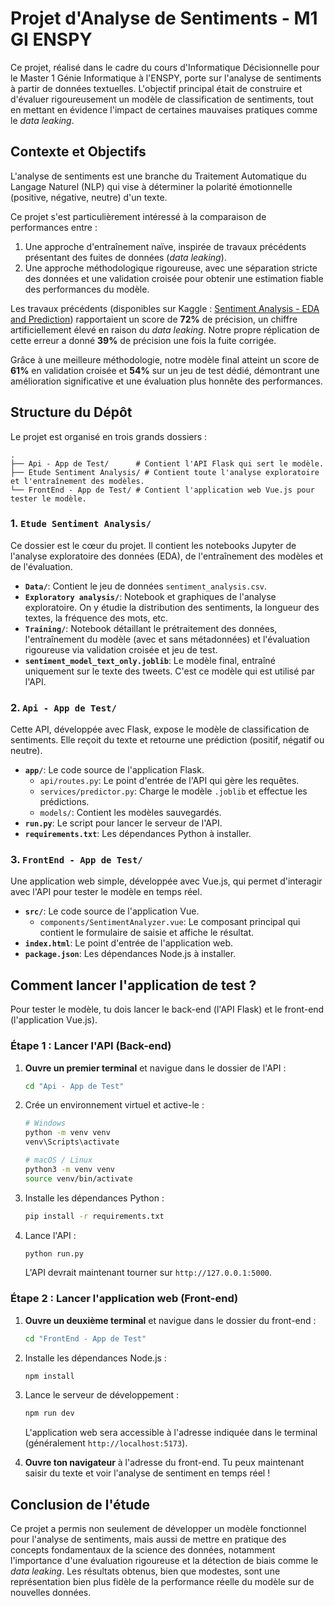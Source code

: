 # Projet d'Analyse de Sentiments - M1 GI ENSPY

Ce projet, réalisé dans le cadre du cours d'Informatique Décisionnelle pour le Master 1 Génie Informatique à l'ENSPY, porte sur l'analyse de sentiments à partir de données textuelles. L'objectif principal était de construire et d'évaluer rigoureusement un modèle de classification de sentiments, tout en mettant en évidence l'impact de certaines mauvaises pratiques comme le *data leaking*.

## Contexte et Objectifs

L'analyse de sentiments est une branche du Traitement Automatique du Langage Naturel (NLP) qui vise à déterminer la polarité émotionnelle (positive, négative, neutre) d'un texte.

Ce projet s'est particulièrement intéressé à la comparaison de performances entre :
1.  Une approche d'entraînement naïve, inspirée de travaux précédents présentant des fuites de données (*data leaking*).
2.  Une approche méthodologique rigoureuse, avec une séparation stricte des données et une validation croisée pour obtenir une estimation fiable des performances du modèle.

Les travaux précédents (disponibles sur Kaggle : [Sentiment Analysis - EDA and Prediction](https://www.kaggle.com/code/alokkumar2507/sentiment-analysis-eda-and-prediction)) rapportaient un score de **72%** de précision, un chiffre artificiellement élevé en raison du *data leaking*. Notre propre réplication de cette erreur a donné **39%** de précision une fois la fuite corrigée.

Grâce à une meilleure méthodologie, notre modèle final atteint un score de **61%** en validation croisée et **54%** sur un jeu de test dédié, démontrant une amélioration significative et une évaluation plus honnête des performances.

## Structure du Dépôt

Le projet est organisé en trois grands dossiers :

```
.
├── Api - App de Test/      # Contient l'API Flask qui sert le modèle.
├── Etude Sentiment Analysis/ # Contient toute l'analyse exploratoire et l'entraînement des modèles.
└── FrontEnd - App de Test/ # Contient l'application web Vue.js pour tester le modèle.
```

### 1. `Etude Sentiment Analysis/`

Ce dossier est le cœur du projet. Il contient les notebooks Jupyter de l'analyse exploratoire des données (EDA), de l'entraînement des modèles et de l'évaluation.

*   **`Data/`**: Contient le jeu de données `sentiment_analysis.csv`.
*   **`Exploratory analysis/`**: Notebook et graphiques de l'analyse exploratoire. On y étudie la distribution des sentiments, la longueur des textes, la fréquence des mots, etc.
*   **`Training/`**: Notebook détaillant le prétraitement des données, l'entraînement du modèle (avec et sans métadonnées) et l'évaluation rigoureuse via validation croisée et jeu de test.
*   **`sentiment_model_text_only.joblib`**: Le modèle final, entraîné uniquement sur le texte des tweets. C'est ce modèle qui est utilisé par l'API.

### 2. `Api - App de Test/`

Cette API, développée avec Flask, expose le modèle de classification de sentiments. Elle reçoit du texte et retourne une prédiction (positif, négatif ou neutre).

*   **`app/`**: Le code source de l'application Flask.
    *   `api/routes.py`: Le point d'entrée de l'API qui gère les requêtes.
    *   `services/predictor.py`: Charge le modèle `.joblib` et effectue les prédictions.
    *   `models/`: Contient les modèles sauvegardés.
*   **`run.py`**: Le script pour lancer le serveur de l'API.
*   **`requirements.txt`**: Les dépendances Python à installer.

### 3. `FrontEnd - App de Test/`

Une application web simple, développée avec Vue.js, qui permet d'interagir avec l'API pour tester le modèle en temps réel.

*   **`src/`**: Le code source de l'application Vue.
    *   `components/SentimentAnalyzer.vue`: Le composant principal qui contient le formulaire de saisie et affiche le résultat.
*   **`index.html`**: Le point d'entrée de l'application web.
*   **`package.json`**: Les dépendances Node.js à installer.

## Comment lancer l'application de test ?

Pour tester le modèle, tu dois lancer le back-end (l'API Flask) et le front-end (l'application Vue.js).

### Étape 1 : Lancer l'API (Back-end)

1.  **Ouvre un premier terminal** et navigue dans le dossier de l'API :
    ```bash
    cd "Api - App de Test"
    ```

2.  Crée un environnement virtuel et active-le :
    ```bash
    # Windows
    python -m venv venv
    venv\Scripts\activate

    # macOS / Linux
    python3 -m venv venv
    source venv/bin/activate
    ```

3.  Installe les dépendances Python :
    ```bash
    pip install -r requirements.txt
    ```

4.  Lance l'API :
    ```bash
    python run.py
    ```
    L'API devrait maintenant tourner sur `http://127.0.0.1:5000`.

### Étape 2 : Lancer l'application web (Front-end)

1.  **Ouvre un deuxième terminal** et navigue dans le dossier du front-end :
    ```bash
    cd "FrontEnd - App de Test"
    ```

2.  Installe les dépendances Node.js :
    ```bash
    npm install
    ```

3.  Lance le serveur de développement :
    ```bash
    npm run dev
    ```
    L'application web sera accessible à l'adresse indiquée dans le terminal (généralement `http://localhost:5173`).

4.  **Ouvre ton navigateur** à l'adresse du front-end. Tu peux maintenant saisir du texte et voir l'analyse de sentiment en temps réel !

## Conclusion de l'étude

Ce projet a permis non seulement de développer un modèle fonctionnel pour l'analyse de sentiments, mais aussi de mettre en pratique des concepts fondamentaux de la science des données, notamment l'importance d'une évaluation rigoureuse et la détection de biais comme le *data leaking*. Les résultats obtenus, bien que modestes, sont une représentation bien plus fidèle de la performance réelle du modèle sur de nouvelles données.
